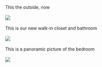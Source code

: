 <html><body><p>This the outside, now
<br><br><img src="http://www.sdowney.org/small-IMG_0088.JPG"><br><br>This is our new walk-in closet and bathroom
<br><br><img src="http://www.sdowney.org/small-IMG_0083.JPG"><br><br>This is a panoramic picture of the bedroom
<br><br><img src="http://www.sdowney.org/PANORAMA1.JPG"></p></body></html>